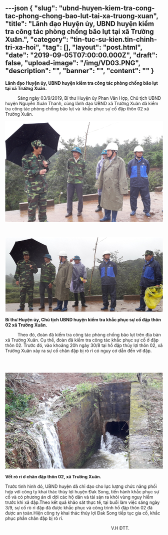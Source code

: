 ---json
{
    "slug": "ubnd-huyen-kiem-tra-cong-tac-phong-chong-bao-lut-tai-xa-truong-xuan",
    "title": "Lãnh đạo Huyện ủy, UBND huyện kiểm tra công tác phòng chống bão lụt tại xã Trường Xuân.",
    "category": "tin-tuc-su-kien.tin-chinh-tri-xa-hoi",
    "tag": [],
    "layout": "post.html",
    "date": "2019-09-05T07:00:00.000Z",
    "draft": false,
    "upload-image": "/img/VD03.PNG",
    "description": "",
    "banner": "",
    "__content__": ""
}
---
<p><strong>L&atilde;nh đạo Huyện ủy, UBND huyện kiểm tra c&ocirc;ng t&aacute;c ph&ograve;ng chống b&atilde;o lụt tại x&atilde; Trường Xu&acirc;n.</strong></p>

<p>&nbsp;&nbsp;&nbsp;&nbsp;&nbsp;&nbsp;&nbsp;&nbsp;&nbsp; S&aacute;ng ng&agrave;y 03/9/2019, B&iacute; thư Huyện ủy Phan Văn Hợp, Chủ tịch UBND huyện Nguyễn Xu&acirc;n Thanh, c&ugrave;ng l&atilde;nh đạo UBND x&atilde; Trường Xu&acirc;n đ&atilde; kiểm tra c&ocirc;ng t&aacute;c ph&ograve;ng chống b&atilde;o lụt v&agrave;&nbsp; khắc phục sự cố đập th&ocirc;n 02 x&atilde; Trường Xu&acirc;n.</p>

<p><img alt="" src="/img/VD01.PNG" /></p>

<p>&nbsp;</p>

<p><img alt="" src="/img/VD02.PNG" /></p>

<p><strong>B&iacute; thư Huyện ủy, Chủ tịch UBND huyện kiểm tra khắc phục sự cố đập th&ocirc;n 02 x&atilde; Trường Xu&acirc;n.</strong></p>

<p>&nbsp;&nbsp;&nbsp;&nbsp;&nbsp;&nbsp;&nbsp;&nbsp;&nbsp; Theo đ&oacute;, đo&agrave;n đ&atilde; kiểm tra c&ocirc;ng t&aacute;c ph&ograve;ng chống b&atilde;o lụt tr&ecirc;n địa b&agrave;n x&atilde; Trường Xu&acirc;n. Cụ thể, đo&agrave;n đ&atilde; kiểm tra c&ocirc;ng t&aacute;c khắc phục sự cố ở đập th&ocirc;n 02. Trước đ&oacute;, v&agrave;o khoảng 20h ng&agrave;y 30/8 tại hồ đập thủy lợi th&ocirc;n 02, x&atilde; Trường Xu&acirc;n xảy ra sự cố ch&acirc;n đập bị r&ograve; rỉ c&oacute; nguy cơ dẫn đến vỡ đập.</p>

<p>&nbsp;</p>

<p>&nbsp;<img alt="" src="/img/VD03.PNG" /></p>

<p><strong>Vết r&ograve; rỉ ở ch&acirc;n đập th&ocirc;n 02, x&atilde; Trường Xu&acirc;n.</strong></p>

<p>Trước t&igrave;nh h&igrave;nh đ&oacute;, UBND huyện đ&atilde; chỉ đạo cho lực lượng chức năng phối hợp với c&ocirc;ng ty khai th&aacute;c thủy lợi huyện Đak Song, tiến h&agrave;nh khắc phục sự cố v&agrave; c&oacute; phương &aacute;n di dời c&aacute;c hộ d&acirc;n v&agrave; t&agrave;i sản ra khỏi v&ugrave;ng nguy hiểm trước khi xả đập.Theo kết quả khảo s&aacute;t thực tế, tại buổi l&agrave;m việc s&aacute;ng ng&agrave;y 3/9, sự cố r&ograve; rỉ đập đ&atilde; được khắc phục v&agrave; c&ocirc;ng tr&igrave;nh hồ đập th&ocirc;n 02 đ&atilde; được an to&agrave;n.Hiện c&ocirc;ng ty khai th&aacute;c thủy lợi Đak Song tiếp tục gia cố, khắc phục phần ch&acirc;n đập bị r&ograve; rỉ.</p>

<p>&nbsp;&nbsp;&nbsp;&nbsp;&nbsp;&nbsp;&nbsp;&nbsp;&nbsp;&nbsp;&nbsp;&nbsp;&nbsp;&nbsp;&nbsp;&nbsp;&nbsp;&nbsp;&nbsp;&nbsp;&nbsp;&nbsp;&nbsp;&nbsp;&nbsp;&nbsp;&nbsp;&nbsp;&nbsp;&nbsp;&nbsp;&nbsp;&nbsp;&nbsp;&nbsp;&nbsp;&nbsp;&nbsp;&nbsp;&nbsp;&nbsp;&nbsp;&nbsp;&nbsp;&nbsp;&nbsp;&nbsp;&nbsp;&nbsp;&nbsp;&nbsp;&nbsp;&nbsp;&nbsp;&nbsp;&nbsp;&nbsp;&nbsp;&nbsp;&nbsp;&nbsp;&nbsp;&nbsp;&nbsp;&nbsp;&nbsp;&nbsp;&nbsp;&nbsp;&nbsp;&nbsp;&nbsp;&nbsp;&nbsp;&nbsp;&nbsp;&nbsp;&nbsp;&nbsp;&nbsp;&nbsp;&nbsp;&nbsp;&nbsp;&nbsp; V.H ĐTT.</p>
